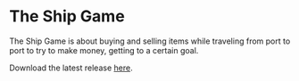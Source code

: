 # The Ship Game

The Ship Game is about buying and selling items while traveling from port to port to try to make money, getting to a certain goal.

Download the latest release [here](https://github.com/DenDen747/ShipGame/raw/main/builds/ShipGame_3.7.jar).
